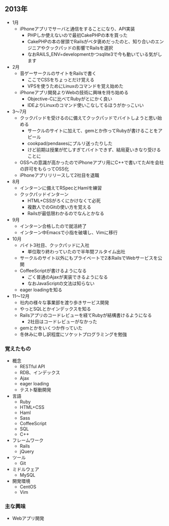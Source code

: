 ## 2013年
- 1月
  - iPhoneアプリでサーバと通信をすることになり、API実装
     - PHPしか使えないので最初CakePHPの本を買った
     - CakePHPの本の冒頭でRailsがベタ褒めだったのと、知り合いのエンジニアやクックパッドの影響でRailsを選択
     - なおRAILS\_ENV=developmentかつsqlite3で今も動いている気がします
- 2月
  - 音ゲーサークルのサイトをRailsで書く
     - ここでCSSをちょっとだけ覚える
     - VPSを使うためにLinuxのコマンドを覚え始めた
  - iPhoneアプリ開発よりWebの技術に興味を持ち始める
     - Objective-Cに比べてRubyがとにかく良い
     - IDEよりLinuxのコマンド使いこなしてるほうがかっこいい
- 3〜7月
  - クックパッドを受けるのに備えてクックパッドでバイトしようと思い始める
     - サークルのサイトに加えて、gemとか作ってRubyが書けることをアピール
     - cookpad/pendaxesにプルリ送ったりした
     - けど前期は授業が忙しすぎてバイトできず、結局夏いきなり受けることに
  - OSSへの意識が高かったのでiPhoneアプリ用にC++で書いてたAIを会社の許可をもらってOSS化
  - iPhoneアプリリリースして2社目を退職
- 8月
  - インターンに備えてRSpecとHamlを練習
  - クックパッドインターン
     - HTML+CSSがろくにかけなくて必死
     - 複数人でのGitの使い方を覚える
     - Railsが最低限わかるのでなんとかなる
- 9月
  - インターン合格したので就活終了
  - インターン中Emacsで小指を破壊し、Vimに移行
- 10月
  - バイト3社目、クックパッドに入社
     - 単位取り終わっていたので半年間フルタイム出社
  - サークルのサイト以外にもプライベートで2本RailsでWebサービスを公開
  - CoffeeScriptが書けるようになる
     - ごく普通のAjaxが実装できるようになる
     - なおJavaScriptの文法は知らない
  - eager loadingを知る
- 11〜12月
  - 社内の様々な事業部を渡り歩きサービス開発
  - やっとSQLとかインデックスを知る
  - Railsアプリのコードレビューを経てRubyが結構書けるようになる
     - 2社目はコードレビューがなかった
  - gemとかをいくつか作っていた
  - 冬休みに申し訳程度にソケットプログラミングを勉強

### 覚えたもの
- 概念
  - RESTful API
  - RDB、インデックス
  - Ajax
  - eager loading
  - テスト駆動開発
- 言語
  - Ruby
  - HTML+CSS
  - Haml
  - Sass
  - CoffeeScript
  - SQL
  - C++
- フレームワーク
  - Rails
  - jQuery
- ツール
  - Git
- ミドルウェア
  - MySQL
- 開発環境
  - CentOS
  - Vim

### 主な興味
- Webアプリ開発
